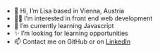 - 👋 Hi, I’m Lisa based in Vienna, Austria
- 👩‍💻 I’m interested in front end web development
- 🌱 I’m currently learning Javascript
- ✨ I’m looking for learning opportunities
- 📫 Contact me on GitHub or on [LinkedIn](https://www.linkedin.com/in/lisa-weilguni-831800bb/)

